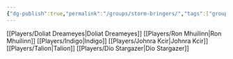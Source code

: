 ```yaml
---
{"dg-publish":true,"permalink":"/groups/storm-bringers/","tags":["group"],"noteIcon":"group"}
---
```


[[Players/Doliat Dreameyes\|Doliat Dreameyes]]
[[Players/Ron Mhuilinn\|Ron Mhuilinn]]
[[Players/Indigo\|Indigo]]
[[Players/Johnra Kcir\|Johnra Kcir]]
[[Players/Talion\|Talion]]
[[Players/Dio Stargazer\|Dio Stargazer]]

